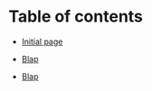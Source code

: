 # Table of contents

* [Initial page](README.md)

* [Blap](./UseCaseDocumentMain.md)

* [Blap](https://github.com/OpenGridForum/ORCA-Fed-Interop/blob/master/UseCaseDocumentMain.md)
